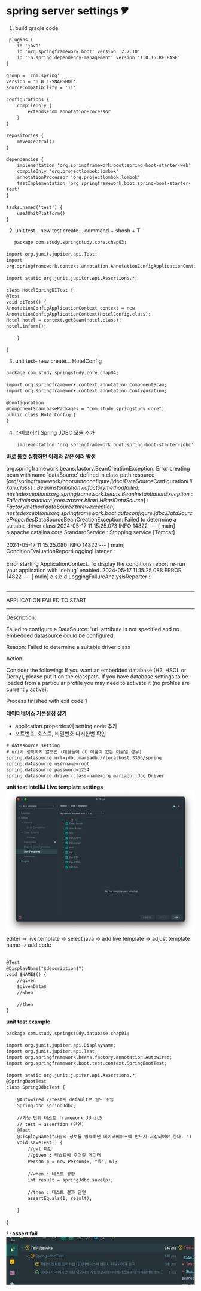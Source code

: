 # spring server settings 🎔
1. build gragle code

```
 plugins {
    id 'java'
    id 'org.springframework.boot' version '2.7.10'
    id 'io.spring.dependency-management' version '1.0.15.RELEASE'
}

group = 'com.spring'
version = '0.0.1-SNAPSHOT'
sourceCompatibility = '11'

configurations {
    compileOnly {
        extendsFrom annotationProcessor
    }
}

repositories {
    mavenCentral()
}

dependencies {
    implementation 'org.springframework.boot:spring-boot-starter-web'
    compileOnly 'org.projectlombok:lombok'
    annotationProcessor 'org.projectlombok:lombok'
    testImplementation 'org.springframework.boot:spring-boot-starter-test'
}

tasks.named('test') {
    useJUnitPlatform()
}
```

2. unit test - new test create... command + shosh + T
```
   package com.study.springstudy.core.chap03;

import org.junit.jupiter.api.Test;
import org.springframework.context.annotation.AnnotationConfigApplicationContext;

import static org.junit.jupiter.api.Assertions.*;

class HotelSpringDITest {
@Test
void diTest() {
AnnotationConfigApplicationContext context = new AnnotationConfigApplicationContext(HotelConfig.class);
Hotel hotel = context.getBean(Hotel.class);
hotel.inform();

    }

}
```
3. unit test- new create... HotelConfig 
```angular2html
package com.study.springstudy.core.chap04;

import org.springframework.context.annotation.ComponentScan;
import org.springframework.context.annotation.Configuration;

@Configuration
@ComponentScan(basePackages = "com.study.springstudy.core")
public class HotelConfig {
}

```
4. 라이브러리 Spring JDBC 모듈 추가
```angular2html
    implementation 'org.springframework.boot:spring-boot-starter-jdbc'
```

**바로 톰캣 실행하면 아래와 같은 에러 발생**

org.springframework.beans.factory.BeanCreationException: Error creating bean with name 'dataSource' defined in class path resource [org/springframework/boot/autoconfigure/jdbc/DataSourceConfiguration$Hikari.class]: Bean instantiation via factory method failed; nested exception is org.springframework.beans.BeanInstantiationException: Failed to instantiate [com.zaxxer.hikari.HikariDataSource]: Factory method 'dataSource' threw exception; nested exception is org.springframework.boot.autoconfigure.jdbc.DataSourceProperties$DataSourceBeanCreationException: Failed to determine a suitable driver class
2024-05-17 11:15:25.073  INFO 14822 --- [           main] o.apache.catalina.core.StandardService   : Stopping service [Tomcat]
<br><br>
2024-05-17 11:15:25.080  INFO 14822 --- [           main] ConditionEvaluationReportLoggingListener :
<br><br>
Error starting ApplicationContext. To display the conditions report re-run your application with 'debug' enabled.
2024-05-17 11:15:25.088 ERROR 14822 --- [           main] o.s.b.d.LoggingFailureAnalysisReporter   :
<br><br>
***************************
APPLICATION FAILED TO START
***************************

Description:

Failed to configure a DataSource: 'url' attribute is not specified and no embedded datasource could be configured.

Reason: Failed to determine a suitable driver class


Action:

Consider the following:
If you want an embedded database (H2, HSQL or Derby), please put it on the classpath.
If you have database settings to be loaded from a particular profile you may need to activate it (no profiles are currently active).


Process finished with exit code 1

**데이터베이스 기본설정 잡기**
* application.properties에 setting code 추가
* 포트번호, 호스트, 비밀번호 다시한번 확인
```angular2html
# datasource setting
# uri가 정확하지 않으면 (예를들어 db 이름이 없는 이름일 경우)
spring.datasource.url=jdbc:mariadb://localhost:3306/spring
spring.datasource.username=root
spring.datasource.password=1234
spring.datasource.driver-class-name=org.mariadb.jdbc.Driver
```
**unit test intelliJ Live template settings**
![img.png](img.png)
editer -> live template -> select java -> add live template -> adjust template name -> add code
```angular2html

@Test
@DisplayName("$description$")
void $NAME$() {
    //given
    $givenData$
    //when
    
    //then
}
```



**unit test example**
```angular2html
package com.study.springstudy.database.chap01;

import org.junit.jupiter.api.DisplayName;
import org.junit.jupiter.api.Test;
import org.springframework.beans.factory.annotation.Autowired;
import org.springframework.boot.test.context.SpringBootTest;

import static org.junit.jupiter.api.Assertions.*;
@SpringBootTest
class SpringJdbcTest {

    @Autowired //test시 default로 필드 주입
    SpringJdbc springJdbc;

    //기능 단위 테스트 framework JUnit5
    // test = assertion (단언)
    @Test
    @DisplayName("사람의 정보를 입력하면 데이터베이스에 반드시 저장되어야 한다. ")
    void saveTest() {
        //gwt 패턴
        //given : 테스트에 주어질 데이터
        Person p = new Person(6, "육", 6);

        //when : 테스트 상황
        int result = springJdbc.save(p);

        //then : 테스트 결과 단언
        assertEquals(1, result);

    }

}

```
**! : assert fail** 
![img_1.png](img_1.png)
